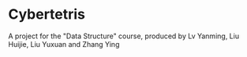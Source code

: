 # Cybertetris
A project for the "Data Structure" course, produced by Lv Yanming, Liu Huijie, Liu Yuxuan and Zhang Ying
